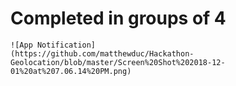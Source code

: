 # Completed in groups of 4
```
![App Notification]
(https://github.com/matthewduc/Hackathon-Geolocation/blob/master/Screen%20Shot%202018-12-01%20at%207.06.14%20PM.png)
```

